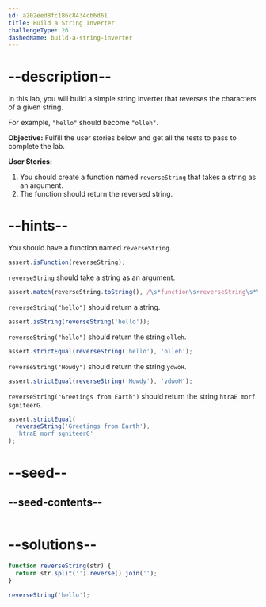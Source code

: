 ```yaml
---
id: a202eed8fc186c8434cb6d61
title: Build a String Inverter
challengeType: 26
dashedName: build-a-string-inverter
---
```


# --description--

In this lab, you will build a simple string inverter that reverses the characters of a given string.

For example, `"hello"` should become `"olleh"`.

**Objective:** Fulfill the user stories below and get all the tests to pass to complete the lab.

**User Stories:**

1. You should create a function named `reverseString` that takes a string as an argument.
2. The function should return the reversed string.

# --hints--

You should have a function named `reverseString`.

```js
assert.isFunction(reverseString);
```

`reverseString` should take a string as an argument.

```js
assert.match(reverseString.toString(), /\s*function\s+reverseString\s*\(\s*\w+\s*\)/);
```

`reverseString("hello")` should return a string.

```js
assert.isString(reverseString('hello'));
```

`reverseString("hello")` should return the string `olleh`.

```js
assert.strictEqual(reverseString('hello'), 'olleh');
```

`reverseString("Howdy")` should return the string `ydwoH`.

```js
assert.strictEqual(reverseString('Howdy'), 'ydwoH');
```

`reverseString("Greetings from Earth")` should return the string `htraE morf sgniteerG`.

```js
assert.strictEqual(
  reverseString('Greetings from Earth'),
  'htraE morf sgniteerG'
);
```

# --seed--

## --seed-contents--

```js

```

# --solutions--

```js
function reverseString(str) {
  return str.split('').reverse().join('');
}

reverseString('hello');
```
